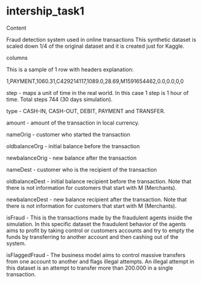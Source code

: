 # intership_task1

Content

Fraud detection system used in online transactions
This synthetic dataset is scaled down 1/4 of the original dataset and it is created just for Kaggle.

columns

This is a sample of 1 row with headers explanation:

1,PAYMENT,1060.31,C429214117,1089.0,28.69,M1591654462,0.0,0.0,0,0

step - maps a unit of time in the real world. In this case 1 step is 1 hour of time. Total steps 744 (30 days simulation).

type - CASH-IN, CASH-OUT, DEBIT, PAYMENT and TRANSFER.

amount - amount of the transaction in local currency.

nameOrig - customer who started the transaction

oldbalanceOrg - initial balance before the transaction

newbalanceOrig - new balance after the transaction

nameDest - customer who is the recipient of the transaction

oldbalanceDest - initial balance recipient before the transaction. Note that there is not information for customers that start with M (Merchants).

newbalanceDest - new balance recipient after the transaction. Note that there is not information for customers that start with M (Merchants).

isFraud - This is the transactions made by the fraudulent agents inside the simulation. In this specific dataset the fraudulent behavior of the agents aims to profit by taking control or customers accounts and try to empty the funds by transferring to another account and then cashing out of the system.

isFlaggedFraud - The business model aims to control massive transfers from one account to another and flags illegal attempts. An illegal attempt in this dataset is an attempt to transfer more than 200.000 in a single transaction.
